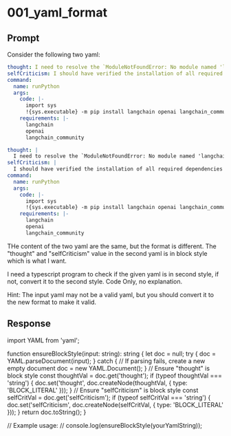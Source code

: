 # 001_yaml_format

## Prompt

Consider the following two yaml:

```yaml
thought: I need to resolve the `ModuleNotFoundError: No module named 'langchain_community'` error by ensuring that all necessary dependencies are correctly installed.
selfCriticism: I should have verified the installation of all required dependencies before running the code.
command:
  name: runPython
  args:
    code: |-
      import sys
      !{sys.executable} -m pip install langchain openai langchain_community
    requirements: |-
      langchain
      openai
      langchain_community
```

```yaml
thought: |
  I need to resolve the `ModuleNotFoundError: No module named 'langchain_community'` error by ensuring that all necessary dependencies are correctly installed.
selfCriticism: |
  I should have verified the installation of all required dependencies before running the code.
command:
  name: runPython
  args:
    code: |-
      import sys
      !{sys.executable} -m pip install langchain openai langchain_community
    requirements: |-
      langchain
      openai
      langchain_community
```

THe content of the two yaml are the same, but the format is different. The "thought" and "selfCriticism" value in the second yaml is in block style which is what I want. 

I need a typescript program to check if the given yaml is in second style, if not, convert it to the second style. Code Only, no explanation.

Hint: The input yaml may not be a valid yaml, but you should convert it to the new format to make it valid.

## Response

import YAML from 'yaml';

function ensureBlockStyle(input: string): string {
  let doc = null;
  try {
    doc = YAML.parseDocument(input);
  } catch {
    // If parsing fails, create a new empty document
    doc = new YAML.Document();
  }
  // Ensure "thought" is block style
  const thoughtVal = doc.get('thought');
  if (typeof thoughtVal === 'string') {
    doc.set('thought', doc.createNode(thoughtVal, { type: 'BLOCK_LITERAL' }));
  }
  // Ensure "selfCriticism" is block style
  const selfCritVal = doc.get('selfCriticism');
  if (typeof selfCritVal === 'string') {
    doc.set('selfCriticism', doc.createNode(selfCritVal, { type: 'BLOCK_LITERAL' }));
  }
  return doc.toString();
}

// Example usage:
// console.log(ensureBlockStyle(yourYamlString));

